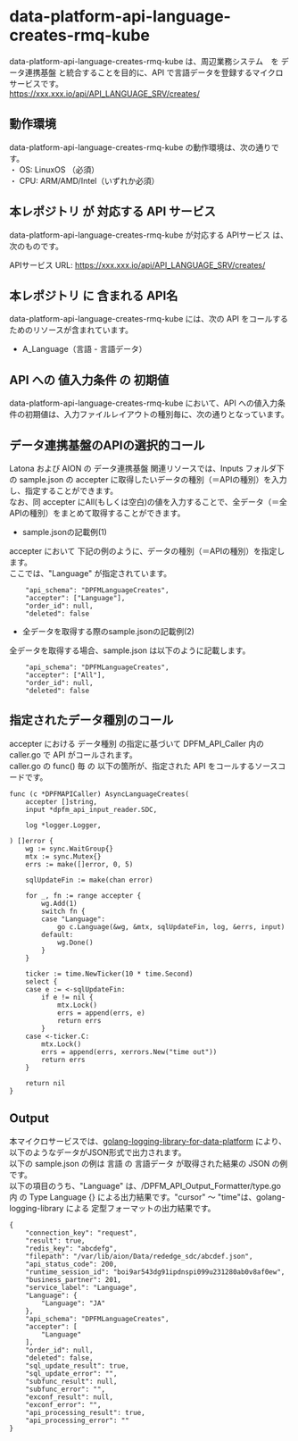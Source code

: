 # data-platform-api-language-creates-rmq-kube

data-platform-api-language-creates-rmq-kube は、周辺業務システム　を データ連携基盤 と統合することを目的に、API で言語データを登録するマイクロサービスです。  
https://xxx.xxx.io/api/API_LANGUAGE_SRV/creates/

## 動作環境

data-platform-api-language-creates-rmq-kube の動作環境は、次の通りです。  
・ OS: LinuxOS （必須）  
・ CPU: ARM/AMD/Intel（いずれか必須）  


## 本レポジトリ が 対応する API サービス
data-platform-api-language-creates-rmq-kube が対応する APIサービス は、次のものです。

APIサービス URL: https://xxx.xxx.io/api/API_LANGUAGE_SRV/creates/

## 本レポジトリ に 含まれる API名
data-platform-api-language-creates-rmq-kube には、次の API をコールするためのリソースが含まれています。  

* A_Language（言語 - 言語データ）

## API への 値入力条件 の 初期値
data-platform-api-language-creates-rmq-kube において、API への値入力条件の初期値は、入力ファイルレイアウトの種別毎に、次の通りとなっています。  

## データ連携基盤のAPIの選択的コール

Latona および AION の データ連携基盤 関連リソースでは、Inputs フォルダ下の sample.json の accepter に取得したいデータの種別（＝APIの種別）を入力し、指定することができます。  
なお、同 accepter にAll(もしくは空白)の値を入力することで、全データ（＝全APIの種別）をまとめて取得することができます。  

* sample.jsonの記載例(1)  

accepter において 下記の例のように、データの種別（＝APIの種別）を指定します。  
ここでは、"Language" が指定されています。    
  
```
	"api_schema": "DPFMLanguageCreates",
	"accepter": ["Language"],
	"order_id": null,
	"deleted": false
```
  
* 全データを取得する際のsample.jsonの記載例(2)  

全データを取得する場合、sample.json は以下のように記載します。  

```
	"api_schema": "DPFMLanguageCreates",
	"accepter": ["All"],
	"order_id": null,
	"deleted": false
```

## 指定されたデータ種別のコール

accepter における データ種別 の指定に基づいて DPFM_API_Caller 内の caller.go で API がコールされます。  
caller.go の func() 毎 の 以下の箇所が、指定された API をコールするソースコードです。  

```
func (c *DPFMAPICaller) AsyncLanguageCreates(
	accepter []string,
	input *dpfm_api_input_reader.SDC,

	log *logger.Logger,

) []error {
	wg := sync.WaitGroup{}
	mtx := sync.Mutex{}
	errs := make([]error, 0, 5)

	sqlUpdateFin := make(chan error)

	for _, fn := range accepter {
		wg.Add(1)
		switch fn {
		case "Language":
			go c.Language(&wg, &mtx, sqlUpdateFin, log, &errs, input)
		default:
			wg.Done()
		}
	}

	ticker := time.NewTicker(10 * time.Second)
	select {
	case e := <-sqlUpdateFin:
		if e != nil {
			mtx.Lock()
			errs = append(errs, e)
			return errs
		}
	case <-ticker.C:
		mtx.Lock()
		errs = append(errs, xerrors.New("time out"))
		return errs
	}

	return nil
}
```

## Output  
本マイクロサービスでは、[golang-logging-library-for-data-platform](https://github.com/latonaio/golang-logging-library-for-data-platform) により、以下のようなデータがJSON形式で出力されます。  
以下の sample.json の例は 言語 の 言語データ が取得された結果の JSON の例です。  
以下の項目のうち、"Language" は、/DPFM_API_Output_Formatter/type.go 内 の Type Language {} による出力結果です。"cursor" ～ "time"は、golang-logging-library による 定型フォーマットの出力結果です。  

```
{
	"connection_key": "request",
	"result": true,
	"redis_key": "abcdefg",
	"filepath": "/var/lib/aion/Data/rededge_sdc/abcdef.json",
	"api_status_code": 200,
	"runtime_session_id": "boi9ar543dg91ipdnspi099u231280ab0v8af0ew",
	"business_partner": 201,
	"service_label": "Language",
	"Language": {
		"Language": "JA"
	},
	"api_schema": "DPFMLanguageCreates",
	"accepter": [
		"Language"
	],
	"order_id": null,
	"deleted": false,
	"sql_update_result": true,
	"sql_update_error": "",
	"subfunc_result": null,
	"subfunc_error": "",
	"exconf_result": null,
	"exconf_error": "",
	"api_processing_result": true,
	"api_processing_error": ""
}
```
